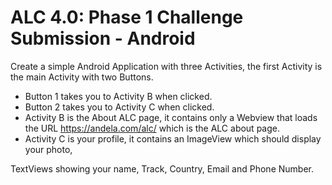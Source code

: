 # ALC 4.0: Phase 1 Challenge Submission - Android

Create a simple Android Application with three Activities, the first Activity is the main Activity with two Buttons.

- Button 1 takes you to Activity B when clicked.
- Button 2 takes you to Activity C when clicked.
- Activity B is the About ALC page, it contains only a Webview that loads the URL https://andela.com/alc/ which is the ALC about page.
- Activity C is your profile, it contains an ImageView which should display your photo,

TextViews showing your name, Track, Country, Email and Phone Number.

